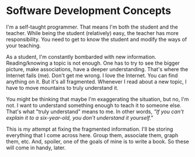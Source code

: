 # Software Development Concepts
I'm a self-taught programmer. That means I'm both the student and the teacher. While being the student (relatively) easy, the teacher has more responsibility. You need to get to know the student and modify the ways of your teaching.

As a student, I'm constantly bombarded with new information. Reading/knowing a topic is not enough. One has to try to see the bigger picture, make associations, have a deeper understanding. That's where the Internet fails (me). Don't get me wrong. I love the Internet. You can find anything on it. But it's all fragmented. Whenever I read about a new topic, I have to move mountains to truly understand it.

You might be thinking that maybe I'm exaggerating the situation, but no, I'm not. I want to understand something enough to teach it to someone else. That's what "truly understand" means to me. In other words, _"If you can't explain it to a six-year-old, you don't understand it yourself."_

This is my attempt at fixing the fragmented information. I'll be storing everything that I come across here. Group them, associate them, graph them, etc. And, spoiler, one of the goals of mine is to write a book. So these will come in handy, later.
